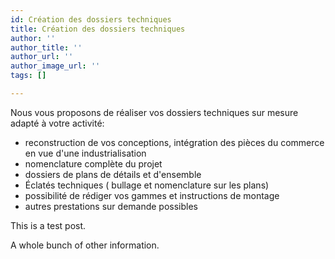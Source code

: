 ```yaml
---
id: Création des dossiers techniques
title: Création des dossiers techniques
author: ''
author_title: ''
author_url: ''
author_image_url: ''
tags: []

---
```

Nous vous proposons de réaliser vos dossiers techniques sur mesure adapté à votre activité:

* reconstruction de vos conceptions, intégration des pièces du commerce en vue d'une industrialisation
* nomenclature complète du projet
* dossiers de plans de détails et d'ensemble
* Éclatés techniques ( bullage et nomenclature sur les plans)
* possibilité de rédiger vos gammes et instructions de montage
* autres prestations sur demande possibles

<!--truncate-->

This is a test post.

A whole bunch of other information.